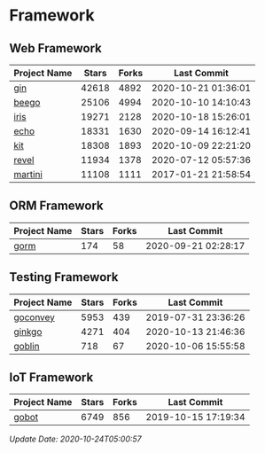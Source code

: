 # Framework

## Web Framework
| Project Name | Stars | Forks | Last Commit |
| ------------ | ----- | ----- | ----------- |
| [gin](https://github.com/gin-gonic/gin) | 42618 | 4892 | 2020-10-21 01:36:01 |
| [beego](https://github.com/astaxie/beego) | 25106 | 4994 | 2020-10-10 14:10:43 |
| [iris](https://github.com/kataras/iris) | 19271 | 2128 | 2020-10-18 15:26:01 |
| [echo](https://github.com/labstack/echo) | 18331 | 1630 | 2020-09-14 16:12:41 |
| [kit](https://github.com/go-kit/kit) | 18308 | 1893 | 2020-10-09 22:21:20 |
| [revel](https://github.com/revel/revel) | 11934 | 1378 | 2020-07-12 05:57:36 |
| [martini](https://github.com/go-martini/martini) | 11108 | 1111 | 2017-01-21 21:58:54 |

## ORM Framework
| Project Name | Stars | Forks | Last Commit |
| ------------ | ----- | ----- | ----------- |
| [gorm](https://github.com/jinzhu/gorm) | 174 | 58 | 2020-09-21 02:28:17 |

## Testing Framework
| Project Name | Stars | Forks | Last Commit |
| ------------ | ----- | ----- | ----------- |
| [goconvey](https://github.com/smartystreets/goconvey) | 5953 | 439 | 2019-07-31 23:36:26 |
| [ginkgo](https://github.com/onsi/ginkgo) | 4271 | 404 | 2020-10-13 21:46:36 |
| [goblin](https://github.com/franela/goblin) | 718 | 67 | 2020-10-06 15:55:58 |

## IoT Framework
| Project Name | Stars | Forks | Last Commit |
| ------------ | ----- | ----- | ----------- |
| [gobot](https://github.com/hybridgroup/gobot) | 6749 | 856 | 2019-10-15 17:19:34 |

*Update Date: 2020-10-24T05:00:57*